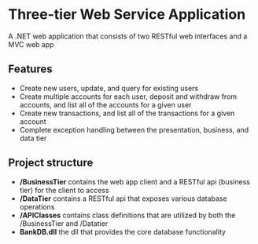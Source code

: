 # Three-tier Web Service Application
A .NET web application that consists of two RESTful web interfaces and a MVC web app

## Features
- Create new users, update, and query for existing users
- Create multiple accounts for each user, deposit and withdraw from accounts, and list all of the accounts for a given user
- Create new transactions, and list all of the transactions for a given account
- Complete exception handling between the presentation, business, and data tier

## Project structure
- **/BusinessTier** contains the web app client and a RESTful api (business tier) for the client to access
- **/DataTier** contains a RESTful api that exposes various database operations
- **/APIClasses** contains class definitions that are utilized by both the /BusinessTier and /Datatier
- **BankDB.dll** the dll that provides the core database functionality
